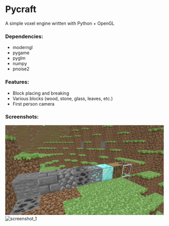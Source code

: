 # Pycraft

A simple voxel engine written with Python + OpenGL

### Dependencies:
- moderngl
- pygame
- pyglm
- numpy
- pnoise2

### Features:
- Block placing and breaking
- Various blocks (wood, stone, glass, leaves, etc.)
- First person camera

### Screenshots:
![screenshot_0](screenshots/0.png)
![screenshot_1](screenshots/1.png)